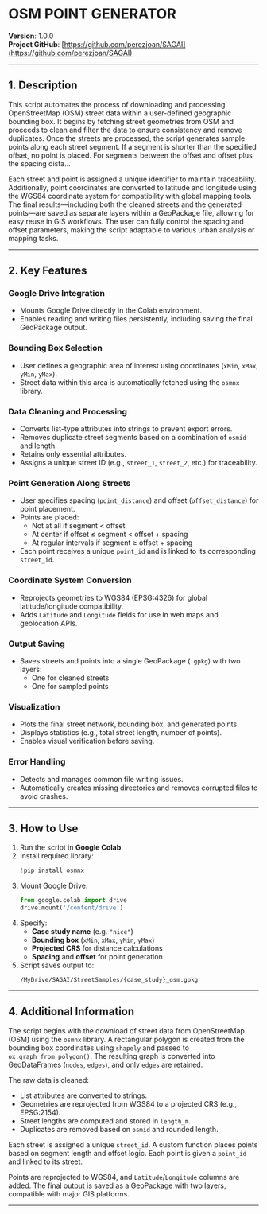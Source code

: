# OSM POINT GENERATOR  
**Version**: 1.0.0  
**Project GitHub**: [https://github.com/perezjoan/SAGAI](https://github.com/perezjoan/SAGAI)

---

## 1. Description

This script automates the process of downloading and processing OpenStreetMap (OSM) street data within a user-defined geographic bounding box. It begins by fetching street geometries from OSM and proceeds to clean and filter the data to ensure consistency and remove duplicates. Once the streets are processed, the script generates sample points along each street segment. If a segment is shorter than the specified offset, no point is placed. For segments between the offset and offset plus the spacing dista...

Each street and point is assigned a unique identifier to maintain traceability. Additionally, point coordinates are converted to latitude and longitude using the WGS84 coordinate system for compatibility with global mapping tools. The final results—including both the cleaned streets and the generated points—are saved as separate layers within a GeoPackage file, allowing for easy reuse in GIS workflows. The user can fully control the spacing and offset parameters, making the script adaptable to various urban analysis or mapping tasks.

---

## 2. Key Features

### Google Drive Integration
- Mounts Google Drive directly in the Colab environment.
- Enables reading and writing files persistently, including saving the final GeoPackage output.

### Bounding Box Selection
- User defines a geographic area of interest using coordinates (`xMin`, `xMax`, `yMin`, `yMax`).
- Street data within this area is automatically fetched using the `osmnx` library.

### Data Cleaning and Processing
- Converts list-type attributes into strings to prevent export errors.
- Removes duplicate street segments based on a combination of `osmid` and length.
- Retains only essential attributes.
- Assigns a unique street ID (e.g., `street_1`, `street_2`, etc.) for traceability.

### Point Generation Along Streets
- User specifies spacing (`point_distance`) and offset (`offset_distance`) for point placement.
- Points are placed:
  - Not at all if segment < offset
  - At center if offset ≤ segment < offset + spacing
  - At regular intervals if segment ≥ offset + spacing
- Each point receives a unique `point_id` and is linked to its corresponding `street_id`.

### Coordinate System Conversion
- Reprojects geometries to WGS84 (EPSG:4326) for global latitude/longitude compatibility.
- Adds `Latitude` and `Longitude` fields for use in web maps and geolocation APIs.

### Output Saving
- Saves streets and points into a single GeoPackage (`.gpkg`) with two layers:
  - One for cleaned streets
  - One for sampled points

### Visualization
- Plots the final street network, bounding box, and generated points.
- Displays statistics (e.g., total street length, number of points).
- Enables visual verification before saving.

### Error Handling
- Detects and manages common file writing issues.
- Automatically creates missing directories and removes corrupted files to avoid crashes.

---

## 3. How to Use

1. Run the script in **Google Colab**.
2. Install required library:
   ```python
   !pip install osmnx
   ```
3. Mount Google Drive:
   ```python
   from google.colab import drive
   drive.mount('/content/drive')
   ```
4. Specify:
   - **Case study name** (e.g. `"nice"`)
   - **Bounding box** (`xMin`, `xMax`, `yMin`, `yMax`)
   - **Projected CRS** for distance calculations
   - **Spacing** and **offset** for point generation
5. Script saves output to:
   ```
   /MyDrive/SAGAI/StreetSamples/{case_study}_osm.gpkg
   ```

---

## 4. Additional Information

The script begins with the download of street data from OpenStreetMap (OSM) using the `osmnx` library. A rectangular polygon is created from the bounding box coordinates using `shapely` and passed to `ox.graph_from_polygon()`. The resulting graph is converted into GeoDataFrames (`nodes`, `edges`), and only `edges` are retained.

The raw data is cleaned:
- List attributes are converted to strings.
- Geometries are reprojected from WGS84 to a projected CRS (e.g., EPSG:2154).
- Street lengths are computed and stored in `length_m`.
- Duplicates are removed based on `osmid` and rounded length.

Each street is assigned a unique `street_id`. A custom function places points based on segment length and offset logic. Each point is given a `point_id` and linked to its street.

Points are reprojected to WGS84, and `Latitude`/`Longitude` columns are added. The final output is saved as a GeoPackage with two layers, compatible with major GIS platforms.

---
